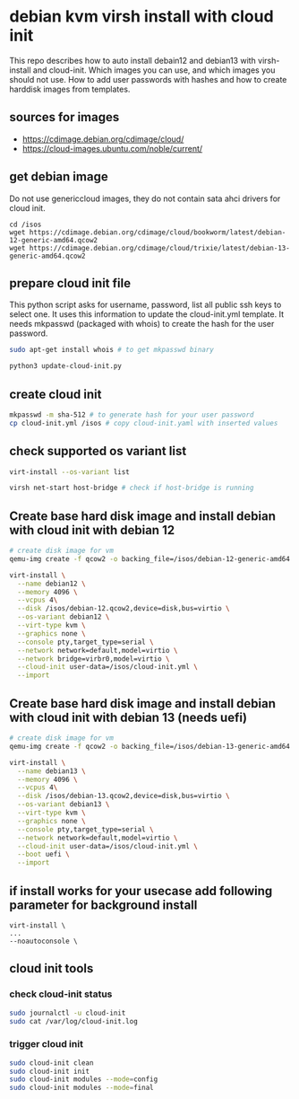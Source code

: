 # debian kvm virsh install with cloud init
This repo describes how to auto install debain12 and debian13 with virsh-install and cloud-init.
Which images you can use, and which images you should not use.
How to add user passwords with hashes and how to create harddisk images from templates.

## sources for images
- https://cdimage.debian.org/cdimage/cloud/
- https://cloud-images.ubuntu.com/noble/current/

## get debian image
Do not use genericcloud images, they do not contain sata ahci drivers for cloud init.
```
cd /isos
wget https://cdimage.debian.org/cdimage/cloud/bookworm/latest/debian-12-generic-amd64.qcow2
wget https://cdimage.debian.org/cdimage/cloud/trixie/latest/debian-13-generic-amd64.qcow2
```

## prepare cloud init file
This python script asks for username, password, list all public ssh keys to select one.
It uses this information to update the cloud-init.yml template.
It needs mkpasswd (packaged with whois) to create the hash for the user password.
```bash
sudo apt-get install whois # to get mkpasswd binary

python3 update-cloud-init.py
```

## create cloud init
```bash
mkpasswd -m sha-512 # to generate hash for your user password
cp cloud-init.yml /isos # copy cloud-init.yaml with inserted values
```

## check supported os variant list
```bash
virt-install --os-variant list

virsh net-start host-bridge # check if host-bridge is running
```

## Create base hard disk image and install debian with cloud init with debian 12
```bash
# create disk image for vm
qemu-img create -f qcow2 -o backing_file=/isos/debian-12-generic-amd64.qcow2,backing_fmt=qcow2 /isos/debian-12.qcow2 30G 

virt-install \
  --name debian12 \
  --memory 4096 \
  --vcpus 4\
  --disk /isos/debian-12.qcow2,device=disk,bus=virtio \
  --os-variant debian12 \
  --virt-type kvm \
  --graphics none \
  --console pty,target_type=serial \
  --network network=default,model=virtio \
  --network bridge=virbr0,model=virtio \
  --cloud-init user-data=/isos/cloud-init.yml \
  --import
```

## Create base hard disk image and install debian with cloud init with debian 13 (needs uefi)
```bash
# create disk image for vm
qemu-img create -f qcow2 -o backing_file=/isos/debian-13-generic-amd64.qcow2,backing_fmt=qcow2 /isos/debian-13.qcow2 30G

virt-install \
  --name debian13 \
  --memory 4096 \
  --vcpus 4\
  --disk /isos/debian-13.qcow2,device=disk,bus=virtio \
  --os-variant debian13 \
  --virt-type kvm \
  --graphics none \
  --console pty,target_type=serial \
  --network network=default,model=virtio \
  --cloud-init user-data=/isos/cloud-init.yml \
  --boot uefi \
  --import
```

## if install works for your usecase add following parameter for background install
```
virt-install \
...
--noautoconsole \
```

## cloud init tools
### check cloud-init status
```bash
sudo journalctl -u cloud-init
sudo cat /var/log/cloud-init.log
```

### trigger cloud init
```bash
sudo cloud-init clean
sudo cloud-init init
sudo cloud-init modules --mode=config
sudo cloud-init modules --mode=final
```